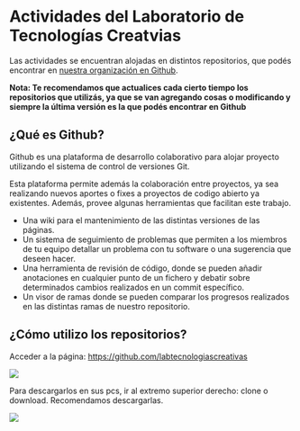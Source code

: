 # Actividades del Laboratorio de Tecnologías Creatvias

Las actividades se encuentran alojadas en distintos repositorios, que podés encontrar en [nuestra organización en Github](https://github.com/labtecnologiascreativas).

**Nota: Te recomendamos que actualices cada cierto tiempo los repositorios que utilizás, ya que se van agregando cosas o modificando y siempre la última versión es la que podés encontrar en Github**

## ¿Qué es Github?


Github es una plataforma de desarrollo colaborativo para alojar proyecto utilizando el sistema de control de versiones Git.

Esta plataforma permite además la colaboración entre proyectos, ya sea realizando nuevos aportes o fixes a proyectos de codigo abierto ya existentes. Además, provee algunas herramientas que facilitan este trabajo.

- Una wiki para el mantenimiento de las distintas versiones de las páginas.
- Un sistema de seguimiento de problemas que permiten a los miembros de tu equipo detallar un problema con tu software o una sugerencia que deseen hacer.
- Una herramienta de revisión de código, donde se pueden añadir anotaciones en cualquier punto de un fichero y debatir sobre determinados cambios realizados en un commit específico.
- Un visor de ramas donde se pueden comparar los progresos realizados en las distintas ramas de nuestro repositorio.

## ¿Cómo utilizo los repositorios?

Acceder a la página: https://github.com/labtecnologiascreativas

![](https://ltc.camba.coop/wp-content/uploads/2018/01/github1-768x431.png)

Para descargarlos en sus pcs, ir al extremo superior derecho: clone o download. Recomendamos descargarlas.

![](https://ltc.camba.coop/wp-content/uploads/2018/01/github2-e1518188428317-768x465.png)
